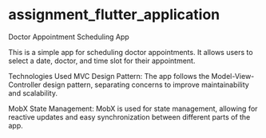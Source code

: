 # assignment_flutter_application

Doctor Appointment Scheduling App

This is a simple app for scheduling doctor appointments. It allows users to select a date, doctor, and time slot for their appointment.

Technologies Used
MVC Design Pattern: The app follows the Model-View-Controller design pattern, separating concerns to improve maintainability and scalability.

MobX State Management: MobX is used for state management, allowing for reactive updates and easy synchronization between different parts of the app.
